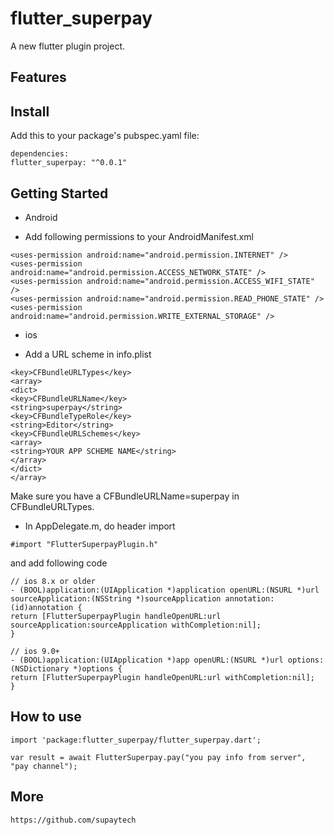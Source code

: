 # flutter_superpay

A new flutter plugin project.


## Features


## Install

Add this to your package's pubspec.yaml file:
```
dependencies:
flutter_superpay: "^0.0.1"
```

## Getting Started

* Android

* Add following permissions to your AndroidManifest.xml
```
<uses-permission android:name="android.permission.INTERNET" />
<uses-permission android:name="android.permission.ACCESS_NETWORK_STATE" />
<uses-permission android:name="android.permission.ACCESS_WIFI_STATE" />
<uses-permission android:name="android.permission.READ_PHONE_STATE" />
<uses-permission android:name="android.permission.WRITE_EXTERNAL_STORAGE" />

```

* ios

* Add a URL scheme in info.plist

```
<key>CFBundleURLTypes</key>
<array>
<dict>
<key>CFBundleURLName</key>
<string>superpay</string>
<key>CFBundleTypeRole</key>
<string>Editor</string>
<key>CFBundleURLSchemes</key>
<array>
<string>YOUR APP SCHEME NAME</string>
</array>
</dict>
</array>
```

Make sure you have a CFBundleURLName=superpay in CFBundleURLTypes.


* In AppDelegate.m, do header import

```
#import "FlutterSuperpayPlugin.h"
```

and add following code

```
// ios 8.x or older
- (BOOL)application:(UIApplication *)application openURL:(NSURL *)url sourceApplication:(NSString *)sourceApplication annotation:(id)annotation {
return [FlutterSuperpayPlugin handleOpenURL:url sourceApplication:sourceApplication withCompletion:nil];
}

// ios 9.0+
- (BOOL)application:(UIApplication *)app openURL:(NSURL *)url options:(NSDictionary *)options {
return [FlutterSuperpayPlugin handleOpenURL:url withCompletion:nil];
}

```

## How to use
```
import 'package:flutter_superpay/flutter_superpay.dart';
```

```
var result = await FlutterSuperpay.pay("you pay info from server", "pay channel");
```

## More
```
https://github.com/supaytech
```
